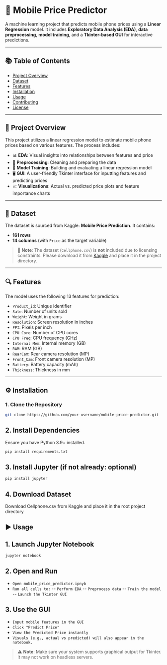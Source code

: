 # 📱 Mobile Price Predictor

A machine learning project that predicts mobile phone prices using a **Linear Regression** model. It includes **Exploratory Data Analysis (EDA)**, **data preprocessing**, **model training**, and a **Tkinter-based GUI** for interactive predictions.

---

## 📚 Table of Contents

- [Project Overview](#project-overview)  
- [Dataset](#dataset)  
- [Features](#features)  
- [Installation](#installation)  
- [Usage](#usage)  
- [Contributing](#contributing)  
- [License](#license)  

---

## 🚀 Project Overview

This project utilizes a linear regression model to estimate mobile phone prices based on various features. The process includes:

- 📊 **EDA**: Visual insights into relationships between features and price  
- 🧹 **Preprocessing**: Cleaning and preparing the data  
- 🧠 **Model Training**: Building and evaluating a linear regression model  
- 🖥️ **GUI**: A user-friendly Tkinter interface for inputting features and predicting prices  
- 📈 **Visualizations**: Actual vs. predicted price plots and feature importance charts  

---

## 📂 Dataset

The dataset is sourced from Kaggle: **Mobile Price Prediction**. It contains:

- **161 rows**  
- **14 columns** (with `Price` as the target variable)

> 📌 **Note**: The dataset (`Cellphone.csv`) is **not** included due to licensing constraints. Please download it from [Kaggle](https://www.kaggle.com/) and place it in the project directory.

---

## 🔍 Features

The model uses the following 13 features for prediction:

- `Product_id`: Unique identifier  
- `Sale`: Number of units sold  
- `Weight`: Weight in grams  
- `Resolution`: Screen resolution in inches  
- `PPI`: Pixels per inch  
- `CPU Core`: Number of CPU cores  
- `CPU Freq`: CPU frequency (GHz)  
- `Internal Mem`: Internal memory (GB)  
- `RAM`: RAM (GB)  
- `RearCam`: Rear camera resolution (MP)  
- `Front_Cam`: Front camera resolution (MP)  
- `Battery`: Battery capacity (mAh)  
- `Thickness`: Thickness in mm  

---
## ⚙️ Installation

### 1. Clone the Repository

```bash
git clone https://github.com/your-username/mobile-price-predictor.git
```

## 2. Install Dependencies
Ensure you have Python 3.9+ installed.
```bash
pip install requirements.txt
```

## 3. Install Jupyter (if not already: optional)
```bash
pip install jupyter
```

## 4. Download Dataset
Download Cellphone.csv from Kaggle and place it in the root project directory

## ▶️ Usage

## 1. Launch Jupyter Notebook
```bash
jupyter notebook
```

## 2. Open and Run
- `Open mobile_price_predictor.ipnyb`
- `Run all cells to:`
-- `Perform EDA`
-- `Preprocess data`
-- `Train the model`
-- `Launch the Tkinter GUI`

## 3. Use the GUI
- `Input mobile features in the GUI`
- `Click "Predict Price"`
- `View the Predicted Price instantly`
- `Visuals (e.g., actual vs predicted) will also appear in the notebook.`

> ⚠️ **Note**: Make sure your system supports graphical output for Tkinter. It may not work on headless servers.
